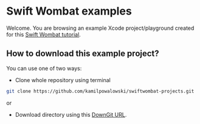 # Swift Wombat examples

Welcome. You are browsing an example Xcode project/playground created for this [Swift Wombat tutorial](https://swiftwombat.com/how-to-display-scale-and-resize-an-image/). 

## How to download this example project?
You can use one of two ways:
- Clone whole repository using terminal 
```bash
git clone https://github.com/kamilpowalowski/swiftwombat-projects.git
```

or

- Download directory using this [DownGit URL](https://downgit.github.io/#/home?url=https://github.com/kamilpowalowski/swiftwombat-projects/tree/main/ImageResize).
